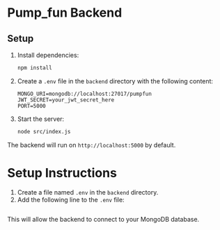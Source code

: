 # Pump_fun Backend

## Setup

1. Install dependencies:
   ```bash
   npm install
   ```

2. Create a `.env` file in the `backend` directory with the following content:
   ```env
   MONGO_URI=mongodb://localhost:27017/pumpfun
   JWT_SECRET=your_jwt_secret_here
   PORT=5000
   ```

3. Start the server:
   ```bash
   node src/index.js
   ```

The backend will run on `http://localhost:5000` by default.

# Setup Instructions

1. Create a file named `.env` in the `backend` directory.
2. Add the following line to the `.env` file:

```

```

This will allow the backend to connect to your MongoDB database.